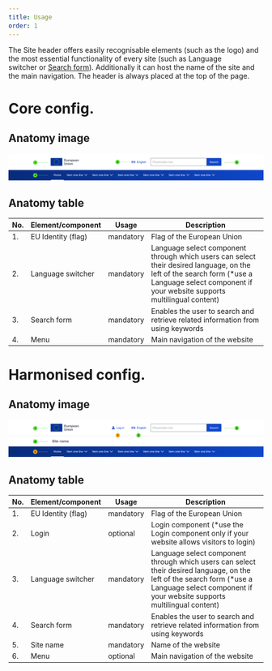 ```yaml
---
title: Usage
order: 1
---
```

The Site header offers easily recognisable elements (such as the logo) and the most essential functionality of every site (such as Language switcher or [Search form](https://ec.europa.eu/component-library/eu/components/forms/search-form/code/)). Additionally it can host the name of the site and the main navigation. The header is always placed at the top of the page.

# Core config.

## Anatomy image

![](/cms-images/eu-site-header-core.png)

## Anatomy table

| No. | Element/component  | Usage     | Description                                                                                                                                                                                       |
| --- | ------------------ | --------- | ------------------------------------------------------------------------------------------------------------------------------------------------------------------------------------------------- |
| 1.  | EU Identity (flag) | mandatory | Flag of the European Union                                                                                                                                                                        |
| 2.  | Language switcher  | mandatory | Language select component through which users can select their desired language, on the left of the search form (\*use a Language select component if your website supports multilingual content) |
| 3.  | Search form        | mandatory | Enables the user to search and retrieve related information from using keywords                                                                                                                   |
| 4.  | Menu               | mandatory | Main navigation of the website                                                                                                                                                                    |

# Harmonised config.

## Anatomy image

![](/cms-images/eu-site-header-harmonised.png)

## Anatomy table

| No. | Element/component  | Usage     | Description                                                                                                                                                                                       |
| --- | ------------------ | --------- | ------------------------------------------------------------------------------------------------------------------------------------------------------------------------------------------------- |
| 1.  | EU Identity (flag) | mandatory | Flag of the European Union                                                                                                                                                                        |
| 2.  | Login              | optional  | Login component (\*use the Login component only if your website allows visitors to login)                                                                                                         |
| 3.  | Language switcher  | mandatory | Language select component through which users can select their desired language, on the left of the search form (\*use a Language select component if your website supports multilingual content) |
| 4.  | Search form        | mandatory | Enables the user to search and retrieve related information from using keywords                                                                                                                   |
| 5.  | Site name          | mandatory | Name of the website                                                                                                                                                                               |
| 6.  | Menu               | optional  | Main navigation of the website                                                                                                                                                                    |
